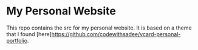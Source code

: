 # My Personal Website

This repo contains the src for my personal website. It is based on a theme that I found [here]https://github.com/codewithsadee/vcard-personal-portfolio.
